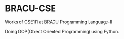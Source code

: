 # BRACU-CSE
Works of CSE111 at BRACU
Programming Language-II

Doing OOP(Object Oriented Programming) using Python.
